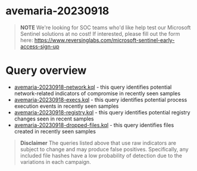 # avemaria-20230918

> **NOTE**
> We're looking for SOC teams who'd like help test our Microsoft Sentinel solutions at no cost! If interested, please fill out the form here: https://www.reversinglabs.com/microsoft-sentinel-early-access-sign-up

# Query overview
- [avemaria-20230918-network.kql](./avemaria-20230918-network.kql) - this query identifies potential network-related indicators of compromise in recently seen samples
- [avemaria-20230918-execs.kql](./avemaria-20230918-execs.kql) - this query identifies potential process execution events in recently seen samples
- [avemaria-20230918-registry.kql](./avemaria-20230918-registry.kql) - this query identifies potential registry changes seen in recent samples
- [avemaria-20230918-dropped-files.kql](./avemaria-20230918-dropped-files.kql) - this query identifies files created in recently seen samples



> **Disclaimer**
> The queries listed above that use raw indicators are subject to change and may produce false positives. Specifically, any included file hashes have a low probability of detection due to the variations in each campaign. 
